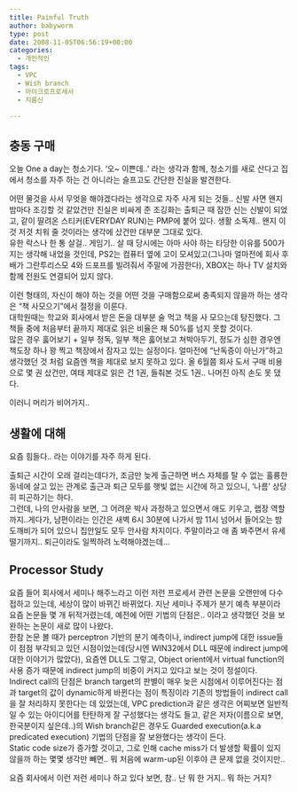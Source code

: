 ```yaml
---
title: Painful Truth
author: babyworm
type: post
date: 2008-11-05T06:56:19+00:00
categories:
  - 개인적인
tags:
  - VPC
  - Wish branch
  - 마이크로프로세서
  - 지름신

---
```

## 충동 구매

오늘 One a day는 청소기다. &#8216;오~ 이쁜데..&#8217; 라는 생각과 함께, 청소기를 새로 산다고 집에서 청소를 자주 하는 건 아니라는 슬프고도 간단한 진실을 발견한다.

어떤 물것을 사서 무엇을 해야겠다라는 생각으로 자주 사게 되는 것들.. 신발 사면 왠지 밤마다 조깅할 것 같았건만 진실은 비싸게 준 조깅화는 출퇴근 때 잠깐 신는 신발이 되었고, 같이 딸려온 스티커(EVERYDAY RUN)는 PMP에 붙어 있다. 생활 소독제.. 왠지 이것 저것 치워 줄 것이라는 생각에 샀건만 대부분 그대로 있다.
<br>
유한 락스나 한 통 살걸.. 게임기.. 살 때 당시에는 아마 사야 하는 타당한 이유를 500가지는 생각해 내었을 것인데, PS2는 컴퓨터 옆에 고이 모셔있고(그나마 얼마전에 회사 후배가 그란투리스모 4와 드포프를 빌려줘서 주말에 가끔한다), XBOX는 하나 TV 설치와 함께 전원도 연결되어 있지 않다.

이런 형태의, 자신이 해야 하는 것을 어떤 것을 구매함으로써 충족되지 않을까 하는 생각은 &#8220;책 사모으기&#8221;에서 절정을 이룬다.
<br>
대학원때는 학교와 회사에서 받은 돈을 대부분 술 먹고 책을 사 모으는데 탕진했다. 그 책들 중에 처음부터 끝까지 제대로 읽은 비율은 채 50%를 넘지 못할 것이다.
<br>
많은 경우 훓어보기 + 일부 정독, 일부 책은 훓어보고 쳐박아두기, 정도가 심한 경우엔 책도장 하나 꽝 찍고 책장에서 잠자고 있는 실정이다. 얼마전에 &#8220;난독증이 아닌가&#8221;하고 생각했던 것 처럼 요즘엔 책을 제대로 보지 못하고 있다. 올 6월쯤 회사 도서 구매 비용으로 몇 권 샀건만, 여태 제대로 읽은 건 1권, 들춰본 것도 1권.. 나머진 아직 손도 못 댔다.

이러니 머리가 비어가지..

## 생활에 대해

요즘 힘들다.. 라는 이야기를 자주 하게 된다.

출퇴근 시간이 오래 걸리는데다가, 조금만 늦게 출근하면 버스 자체를 탈 수 없는 훌륭한 동네에 살고 있는 관계로 출근과 퇴근 모두를 햇빛 없는 시간에 하고 있으니, &#8216;나름&#8217; 상당히 피곤하기는 하다.
<br>
그런데, 나의 안사람을 보면, 그 어려운 박사 과정하고 있으면서 애도 키우고, 랩장 역할까지..게다가, 남편이라는 인간은 새벽 6시 30분에 나가서 밤 11시 넘어서 들어오는 밤도깨비가 되어 있으니 집안일도 모두 안사람 차지이다. 주말이라고 애 좀 봐주면서 유세떨기까지.. 퇴근이라도 일찍하려 노력해야겠는데…

## Processor Study

요즘 들어 회사에서 세미나 해주느라고 이런 저런 프로세서 관련 논문을 오랜만에 다수 접하고 있는데, 세상이 많이 바뀌긴 바뀌었다. 지난 세미나 주제가 분기 예측 부분이라 요즘 논문들 몇 개 뒤적거렸는데, 예전에 어떤 기법의 단점은.. 이라고 생각했던 것을 보완하는 논문이 새로 많이 나왔다.
<br>
한참 논문 볼 때가 perceptron 기반의 분기 예측이나, indirect jump에 대한 issue들이 점점 부각되고 있던 시점이었는데(당시엔 WIN32에서 DLL 때문에 indirect jump에 대한 이야기가 많았다), 요즘엔 DLL도 그렇고, Object orient에서 virtual function의 사용 증가 때문에 indirect jump의 비중이 커지고 있다고 보는 것이 정설이다.
<br>
Indirect call의 단점은 branch target의 판별이 매우 늦은 시점에서 이루어진다는 점과 target의 값이 dynamic하게 바뀐다는 점이 특징이라 기존의 방법들이 indirect call을 잘 처리하지 못한다는 데 있었는데, VPC prediction과 같은 생각은 어찌보면 일반적일 수 있는 아이디어를 탄탄하게 잘 구성했다는 생각도 들고, 같은 저자(이름으로 보면, 한국분이지 싶은데..)의 Wish branch같은 경우도 Guarded execution(a.k.a predicated execution) 기법의 단점을 잘 보완했다는 생각이 든다.
<br>
Static code size가 증가할 것이고, 그로 인해 cache miss가 더 발생할 확률이 있지 않을까 하는 몇몇 생각만 빼면.. 뭐 처음에 warm-up된 이후야 큰 문제 없을 것이지만..

요즘 회사에서 이런 저런 세미나 하고 있다 보면, 참.. 난 뭐 한 거지.. 뭐 하는 거지?
